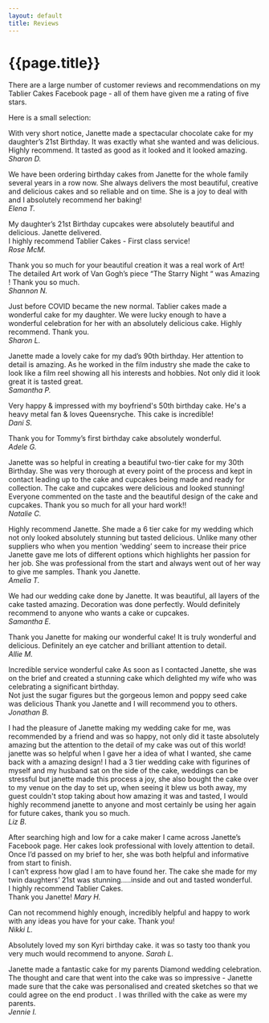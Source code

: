 ```yaml
---
layout: default
title: Reviews
---
```


# {{page.title}}

There are a large number of customer reviews and recommendations on my Tablier Cakes Facebook page - all of them have given me a rating of five stars.

Here is a small selection:

With very short notice, Janette made a spectacular chocolate cake for my daughter’s 21st Birthday. It was exactly what she wanted and was delicious. Highly recommend. It tasted as good as it looked and it looked amazing.<br />
*Sharon D.*

We have been ordering birthday cakes from Janette for the whole family several years in a row now. She always delivers the most beautiful, creative and delicious cakes and so reliable and on time. She is a joy to deal with and I absolutely recommend her baking! <br /> 
*Elena T.*

My daughter’s 21st Birthday cupcakes were absolutely beautiful and delicious. Janette delivered.<br />
I highly recommend Tablier Cakes - First class service!<br />
*Rose McM.*

Thank you so much for your beautiful creation it was a real work of Art! <br />
The detailed Art work of Van Gogh’s piece “The Starry Night “ was Amazing ! Thank you so much.<br />
*Shannon N.*

Just before COVID became the new normal. Tablier cakes made a wonderful cake for my daughter. We were lucky enough to have a wonderful celebration for her with an absolutely delicious cake. Highly recommend. Thank you.<br />
*Sharon L.*

Janette made a lovely cake for my dad’s 90th birthday.  Her attention to detail is amazing.  As he worked in the film industry she made the cake to look like a film reel showing all his interests and hobbies. Not only did it look great it is tasted great.<br />
*Samantha P.*

Very happy & impressed with my boyfriend's 50th birthday cake. He's a heavy metal fan & loves Queensryche. This cake is incredible!<br />
*Dani S.*

Thank you for Tommy’s first birthday cake absolutely wonderful.<br />
*Adele G.*

Janette was so helpful in creating a beautiful two-tier cake for my 30th Birthday. She was very thorough at every point of the process and kept in contact leading up to the cake and cupcakes being made and ready for collection. The cake and cupcakes were delicious and looked stunning! Everyone commented on the taste and the beautiful design of the cake and cupcakes. Thank you so much for all your hard work!!<br />
*Natalie C.*

Highly recommend Janette. She made a 6 tier cake for my wedding which not only looked absolutely stunning but tasted delicious. Unlike many other suppliers who when you mention ‘wedding’ seem to increase their price Janette gave me lots of different options which highlights her passion for her job. She was professional from the start and always went out of her way to give me samples. Thank you Janette.<br />
*Amelia T.*

We had our wedding cake done by Janette. It was beautiful, all layers of the cake tasted amazing. Decoration was done perfectly. Would definitely recommend to anyone who wants a cake or cupcakes.<br />
*Samantha E.*

Thank you Janette for making our wonderful cake! It is truly wonderful and delicious. Definitely an eye catcher and brilliant attention to detail.<br />
*Allie M.*

Incredible service wonderful cake 
As soon as I contacted Janette, she was on the brief and created a stunning cake which delighted my wife who was celebrating a significant birthday. <br />
Not just the sugar figures but the gorgeous lemon and poppy seed cake was delicious 
Thank you Janette and  I will recommend you to others.<br />
*Jonathan B.*

I had the pleasure of Janette making my wedding cake for me, was recommended by a friend and was so happy, not only did it taste absolutely amazing but the attention to the detail of my cake was out of this world! janette was so helpful when I gave her a idea of what I wanted, she came back with a amazing design! I had a 3 tier wedding cake with figurines of myself and my husband sat on the side of the cake, weddings can be stressful but janette made this process a joy, she also bought the cake over to my venue on the day to set up, when seeing it blew us both away, my guest couldn't stop taking about how amazing it was and tasted, I would highly recommend janette to anyone and most certainly be using her again for future cakes, thank you so much.<br />
*Liz B.*

After searching high and low for a cake maker I came across Janette’s Facebook page. Her cakes look professional with lovely attention to detail. Once I’d passed on my brief to her, she was both helpful and informative from start to finish. <br />
I can’t express how glad I am to have found her. The cake she made for my twin daughters’ 21st was stunning.....inside and out and tasted wonderful. <br />
I highly recommend Tablier Cakes. <br />
Thank you Janette!
*Mary H.*

Can not recommend highly enough, incredibly helpful and happy to work with any ideas you have for your cake. Thank you!<br />
*Nikki L.*

Absolutely loved my son Kyri birthday cake. it was so tasty too thank you very much would recommend to anyone.
*Sarah L.*

Janette made a fantastic cake for my parents Diamond wedding celebration. The thought and care that went into the cake was so impressive - Janette made sure that the cake was personalised and created sketches so that we could agree on the end product . I was thrilled with the cake as were my parents.<br />
*Jennie I.*
